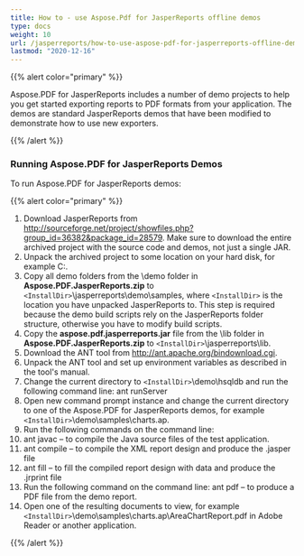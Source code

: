 ```yaml
---
title: How to - use Aspose.Pdf for JasperReports offline demos
type: docs
weight: 10
url: /jasperreports/how-to-use-aspose-pdf-for-jasperreports-offline-demos/
lastmod: "2020-12-16"
---
```


{{% alert color="primary" %}} 

Aspose.PDF for JasperReports includes a number of demo projects to help you get started exporting reports to PDF formats from your application. The demos are standard JasperReports demos that have been modified to demonstrate how to use new exporters. 

{{% /alert %}} 
### **Running Aspose.PDF for JasperReports Demos**
To run Aspose.PDF for JasperReports demos:

{{% alert color="primary" %}} 

1. Download JasperReports from <http://sourceforge.net/project/showfiles.php?group_id=36382&package_id=28579>. Make sure to download the entire archived project with the source code and demos, not just a single JAR.
2. Unpack the archived project to some location on your hard disk, for example C:\.
3. Copy all demo folders from the \demo folder in **Aspose.PDF.JasperReports.zip** to ```<InstallDir>```\jasperreports\demo\samples, where ```<InstallDir>``` is the location you have unpacked JasperReports to. This step is required because the demo build scripts rely on the JasperReports folder structure, otherwise you have to modify build scripts.
4. Copy the **aspose.pdf.jasperreports.jar** file from the \lib folder in **Aspose.PDF.JasperReports.zip** to ```<InstallDir>```\jasperreports\lib.
5. Download the ANT tool from <http://ant.apache.org/bindownload.cgi>.
6. Unpack the ANT tool and set up environment variables as described in the tool's manual.
7. Change the current directory to ```<InstallDir>```\demo\hsqldb and run the following command line: 
   ant runServer
8. Open new command prompt instance and change the current directory to one of the Aspose.PDF for JasperReports demos, for example ```<InstallDir>```\demo\samples\charts.ap.
9. Run the following commands on the command line:
10. ant javac – to compile the Java source files of the test application.
11. ant compile – to compile the XML report design and produce the .jasper file
12. ant fill – to fill the compiled report design with data and produce the .jrprint file
13. Run the following command on the command line: 
   ant pdf – to produce a PDF file from the demo report.
14. Open one of the resulting documents to view, for example ```<InstallDir>```\demo\samples\charts.ap\AreaChartReport.pdf in Adobe Reader or another application.

{{% /alert %}} 
